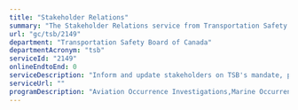 ```yaml
---
title: "Stakeholder Relations"
summary: "The Stakeholder Relations service from Transportation Safety Board of Canada is not available end-to-end online, according to the GC Service Inventory."
url: "gc/tsb/2149"
department: "Transportation Safety Board of Canada"
departmentAcronym: "tsb"
serviceId: "2149"
onlineEndtoEnd: 0
serviceDescription: "Inform and update stakeholders on TSB's mandate, policies and investigations through quarterly newsletters, outreach presentations, website, social media, email, phone and written correspondence."
serviceUrl: ""
programDescription: "Aviation Occurrence Investigations,Marine Occurrence Investigations,Rail Occurrence Investigations,Pipeline Occurrence Investigations"
---
```

